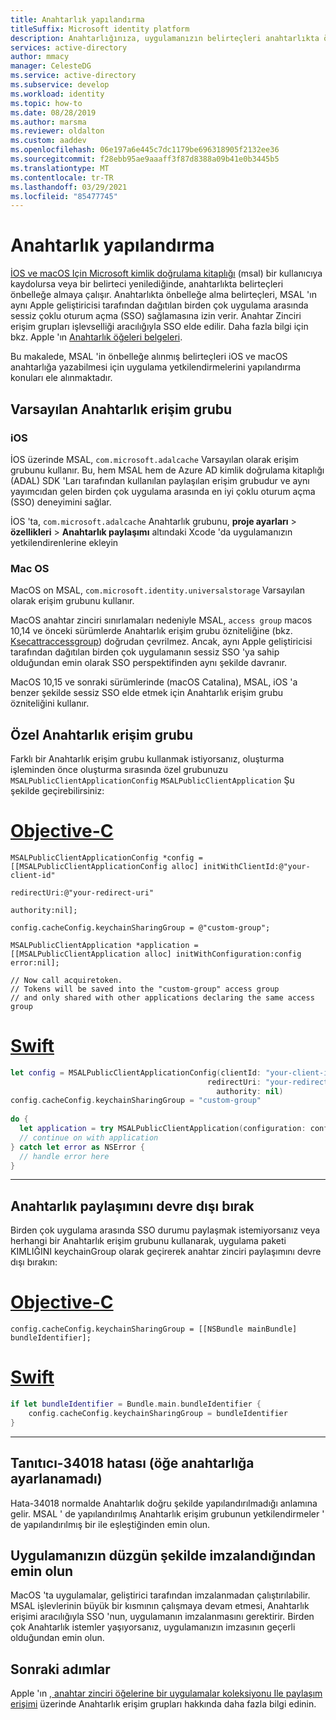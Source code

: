 ```yaml
---
title: Anahtarlık yapılandırma
titleSuffix: Microsoft identity platform
description: Anahtarlığınıza, uygulamanızın belirteçleri anahtarlıkta önbelleğe abilmesi için Anahtarlık yapılandırmayı öğrenin.
services: active-directory
author: mmacy
manager: CelesteDG
ms.service: active-directory
ms.subservice: develop
ms.workload: identity
ms.topic: how-to
ms.date: 08/28/2019
ms.author: marsma
ms.reviewer: oldalton
ms.custom: aaddev
ms.openlocfilehash: 06e197a6e445c7dc1179be696318905f2132ee36
ms.sourcegitcommit: f28ebb95ae9aaaff3f87d8388a09b41e0b3445b5
ms.translationtype: MT
ms.contentlocale: tr-TR
ms.lasthandoff: 03/29/2021
ms.locfileid: "85477745"
---
```

# <a name="configure-keychain"></a>Anahtarlık yapılandırma

[İOS ve macOS Için Microsoft kimlik doğrulama kitaplığı](msal-overview.md) (msal) bir kullanıcıya kaydolursa veya bir belirteci yenilediğinde, anahtarlıkta belirteçleri önbelleğe almaya çalışır. Anahtarlıkta önbelleğe alma belirteçleri, MSAL 'ın aynı Apple geliştiricisi tarafından dağıtılan birden çok uygulama arasında sessiz çoklu oturum açma (SSO) sağlamasına izin verir. Anahtar Zinciri erişim grupları işlevselliği aracılığıyla SSO elde edilir. Daha fazla bilgi için bkz. Apple 'ın [Anahtarlık öğeleri belgeleri](https://developer.apple.com/documentation/security/keychain_services/keychain_items/sharing_access_to_keychain_items_among_a_collection_of_apps?language=objc).

Bu makalede, MSAL 'in önbelleğe alınmış belirteçleri iOS ve macOS anahtarlığa yazabilmesi için uygulama yetkilendirmelerini yapılandırma konuları ele alınmaktadır.

## <a name="default-keychain-access-group"></a>Varsayılan Anahtarlık erişim grubu

### <a name="ios"></a>iOS

İOS üzerinde MSAL, `com.microsoft.adalcache` Varsayılan olarak erişim grubunu kullanır. Bu, hem MSAL hem de Azure AD kimlik doğrulama kitaplığı (ADAL) SDK 'Ları tarafından kullanılan paylaşılan erişim grubudur ve aynı yayımcıdan gelen birden çok uygulama arasında en iyi çoklu oturum açma (SSO) deneyimini sağlar.

İOS 'ta, `com.microsoft.adalcache` Anahtarlık grubunu, **proje ayarları**  >  **özellikleri**  >  **Anahtarlık paylaşımı** altındaki Xcode 'da uygulamanızın yetkilendirenlerine ekleyin

### <a name="macos"></a>Mac OS

MacOS on MSAL, `com.microsoft.identity.universalstorage` Varsayılan olarak erişim grubunu kullanır.

MacOS anahtar zinciri sınırlamaları nedeniyle MSAL, `access group` macos 10,14 ve önceki sürümlerde Anahtarlık erişim grubu özniteliğine (bkz. [Ksecattraccessgroup](https://developer.apple.com/documentation/security/ksecattraccessgroup?language=objc)) doğrudan çevrilmez. Ancak, aynı Apple geliştiricisi tarafından dağıtılan birden çok uygulamanın sessiz SSO 'ya sahip olduğundan emin olarak SSO perspektifinden aynı şekilde davranır.

MacOS 10,15 ve sonraki sürümlerinde (macOS Catalina), MSAL, iOS 'a benzer şekilde sessiz SSO elde etmek için Anahtarlık erişim grubu özniteliğini kullanır.

## <a name="custom-keychain-access-group"></a>Özel Anahtarlık erişim grubu

Farklı bir Anahtarlık erişim grubu kullanmak istiyorsanız, oluşturma işleminden önce oluşturma sırasında özel grubunuzu `MSALPublicClientApplicationConfig` `MSALPublicClientApplication` Şu şekilde geçirebilirsiniz:

# <a name="objective-c"></a>[Objective-C](#tab/objc)

```objc
MSALPublicClientApplicationConfig *config = [[MSALPublicClientApplicationConfig alloc] initWithClientId:@"your-client-id"
                                                                                            redirectUri:@"your-redirect-uri"
                                                                                              authority:nil];
    
config.cacheConfig.keychainSharingGroup = @"custom-group";
    
MSALPublicClientApplication *application = [[MSALPublicClientApplication alloc] initWithConfiguration:config error:nil];
    
// Now call acquiretoken. 
// Tokens will be saved into the "custom-group" access group
// and only shared with other applications declaring the same access group
```

# <a name="swift"></a>[Swift](#tab/swift)

```swift
let config = MSALPublicClientApplicationConfig(clientId: "your-client-id",
                                            redirectUri: "your-redirect-uri",
                                              authority: nil)
config.cacheConfig.keychainSharingGroup = "custom-group"
        
do {
  let application = try MSALPublicClientApplication(configuration: config)
  // continue on with application          
} catch let error as NSError {
  // handle error here
}       
```

---

## <a name="disable-keychain-sharing"></a>Anahtarlık paylaşımını devre dışı bırak

Birden çok uygulama arasında SSO durumu paylaşmak istemiyorsanız veya herhangi bir Anahtarlık erişim grubunu kullanarak, uygulama paketi KIMLIĞINI keychainGroup olarak geçirerek anahtar zinciri paylaşımını devre dışı bırakın:

# <a name="objective-c"></a>[Objective-C](#tab/objc)

```objc
config.cacheConfig.keychainSharingGroup = [[NSBundle mainBundle] bundleIdentifier];
```

# <a name="swift"></a>[Swift](#tab/swift)

```swift
if let bundleIdentifier = Bundle.main.bundleIdentifier {
    config.cacheConfig.keychainSharingGroup = bundleIdentifier
}
```

---

## <a name="handle--34018-error-failed-to-set-item-into-keychain"></a>Tanıtıcı-34018 hatası (öğe anahtarlığa ayarlanamadı)

Hata-34018 normalde Anahtarlık doğru şekilde yapılandırılmadığı anlamına gelir. MSAL ' de yapılandırılmış Anahtarlık erişim grubunun yetkilendirmeler ' de yapılandırılmış bir ile eşleştiğinden emin olun.

## <a name="ensure-your-application-is-properly-signed"></a>Uygulamanızın düzgün şekilde imzalandığından emin olun

MacOS 'ta uygulamalar, geliştirici tarafından imzalanmadan çalıştırılabilir. MSAL işlevlerinin büyük bir kısmının çalışmaya devam etmesi, Anahtarlık erişimi aracılığıyla SSO 'nun, uygulamanın imzalanmasını gerektirir. Birden çok Anahtarlık istemler yaşıyorsanız, uygulamanızın imzasının geçerli olduğundan emin olun.

## <a name="next-steps"></a>Sonraki adımlar

Apple 'ın [, anahtar zinciri öğelerine bir uygulamalar koleksiyonu Ile paylaşım erişimi](https://developer.apple.com/documentation/security/keychain_services/keychain_items/sharing_access_to_keychain_items_among_a_collection_of_apps?language=objc) üzerinde Anahtarlık erişim grupları hakkında daha fazla bilgi edinin.
